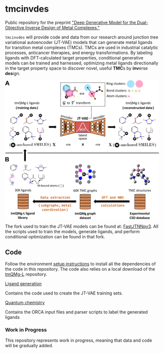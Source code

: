 # tmcinvdes

Public repository for the preprint ["Deep Generative Model for the Dual-Objective Inverse Design of Metal Complexes."](https://doi.org/10.26434/chemrxiv-2024-mzs7b)

`tmcinvdes` will provide code and data from our research around junction tree variational autoencoder (JT-VAE) models that can generate metal ligands for transition metal complexes (TMCs). TMCs are used in industrial catalytic processes, anticancer therapies, and energy transformations. By labeling ligands with DFT-calculated target properties, conditional generative models can be trained and harnessed, optimizing metal ligands directionally in the target property space to discover novel, useful **TMC**s by **inv**erse **des**ign.

<img align="center" src="concept_overview.png" alt="Inverse Design of Metal Complexes" width="800"/>

The fork used to train the JT-VAE models can be found at: [FastJTNNpy3](https://github.com/Strandgaard96/FastJTNNpy3). All the scripts used to train the models, generate ligands, and perform conditional optimization can be found in that fork.

## Code

Follow the environment [setup instructions](/environment/README.md) to install all the dependencies of the code in this repository.
The code also relies on a local download of the [tmQMg-L](https://github.com/hkneiding/tmQMg-L.git) repository.

[Ligand generation](/tmcinvdes/ligand_generation)

Contains the code used to create the JT-VAE training sets.

[Quantum chemistry](/tmcinvdes/quantum_chemistry)

Contains the ORCA input files and parser scripts to label the generated ligands

### Work in Progress

This repository represents work in progress, meaning that data and code will be gradually added.
